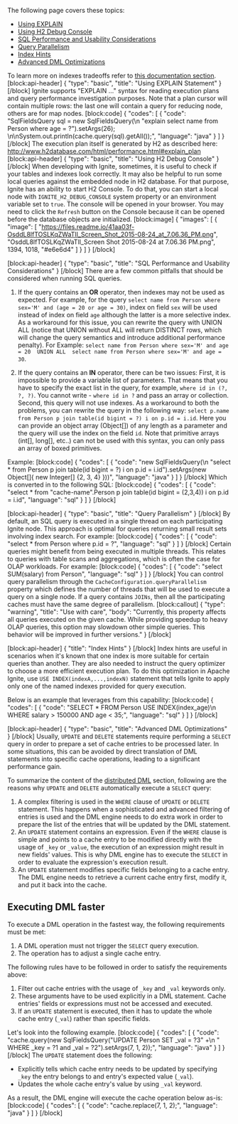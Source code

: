 The following page covers these topics:
* [Using EXPLAIN](#using-explain-statement)
* [Using H2 Debug Console](#using-h2-debug-console)
* [SQL Performance and Usability Considerations](#sql-performance-and-usability-considerations)
* [Query Parallelism](#query-parallelism)
* [Index Hints](#index-hints)
* [Advanced DML Optimizations](#advanced-dml-optimizations)

To learn more on indexes tradeoffs refer to [this documentation section](http://apacheignite.readme.io/docs/indexes#indexes-tradeoffs).
[block:api-header]
{
  "type": "basic",
  "title": "Using EXPLAIN Statement"
}
[/block]
Ignite supports "EXPLAIN ..." syntax for reading execution plans and query performance investigation purposes.  Note that a plan cursor will contain multiple rows: the last one will contain a query for reducing node, others are for map nodes.
[block:code]
{
  "codes": [
    {
      "code": "SqlFieldsQuery sql = new SqlFieldsQuery(\n  \"explain select name from Person where age = ?\").setArgs(26); \n\nSystem.out.println(cache.query(sql).getAll());",
      "language": "java"
    }
  ]
}
[/block]
The execution plan itself is generated by H2 as described here: 
http://www.h2database.com/html/performance.html#explain_plan
[block:api-header]
{
  "type": "basic",
  "title": "Using H2 Debug Console"
}
[/block]
When developing with Ignite, sometimes, it is useful to check if your tables and indexes look  correctly. It may also be helpful to run some local queries against the embedded node in H2 database. For that purpose, Ignite has an ability to start H2 Console. To do that, you can start a local node with `IGNITE_H2_DEBUG_CONSOLE` system property or an environment variable set to `true`. The console will be opened in your browser. You may need to click the `Refresh` button on the Console because it can be opened before the database objects are initialized. 
[block:image]
{
  "images": [
    {
      "image": [
        "https://files.readme.io/41aa03f-OsddL8lfTOSLKqZWaTlI_Screen_Shot_2015-08-24_at_7.06.36_PM.png",
        "OsddL8lfTOSLKqZWaTlI_Screen Shot 2015-08-24 at 7.06.36 PM.png",
        1394,
        1018,
        "#e6e6d4"
      ]
    }
  ]
}
[/block]

[block:api-header]
{
  "type": "basic",
  "title": "SQL Performance and Usability Considerations"
}
[/block]
There are a few common pitfalls that should be considered when running SQL queries.

1. If the query contains an **OR** operator, then indexes may not be used as expected. For example, for the query `select name from Person where sex='M' and (age = 20 or age = 30)`, index on field `sex` will be used instead of index on field `age` although the latter is a more selective index. As a workaround for this issue, you can rewrite the query with UNION ALL (notice that UNION without ALL will return DISTINCT rows, which will change the query semantics and introduce additional performance penalty). For Example:
 `select name from Person where sex='M' and age = 20 
UNION ALL 
select name from Person where sex='M' and age = 30`. 

2. If the query contains an **IN** operator, there can be two issues: First, it is impossible to provide a variable list of parameters. That means that you have to specify the exact list in the query, for example, `where id in (?, ?, ?)`. You cannot write - `where id in ?` and pass an array or collection. Second, this query will not use indexes. As a workaround to both the problems, you can rewrite the query in the following way: `select p.name from Person p join table(id bigint = ?) i on p.id = i.id`. 
Here you can provide an object array (Object[]) of any length as a parameter and the query will use the index on the field `id`. Note that primitive arrays (int[], long[], etc..) can not be used with this syntax, you can only pass an array of boxed primitives.

Example:
[block:code]
{
  "codes": [
    {
      "code": "new SqlFieldsQuery(\n  \"select * from Person p join table(id bigint = ?) i on p.id = i.id\").setArgs(new Object[]{ new Integer[] {2, 3, 4} }))",
      "language": "java"
    }
  ]
}
[/block]
Which is converted in to the following SQL:
[block:code]
{
  "codes": [
    {
      "code": "select * from \"cache-name\".Person p join table(id bigint = (2,3,4)) i on p.id = i.id",
      "language": "sql"
    }
  ]
}
[/block]

[block:api-header]
{
  "type": "basic",
  "title": "Query Parallelism"
}
[/block]
By default, an SQL query is executed in a single thread on each participating Ignite node. This approach is optimal for queries returning small result sets involving index search. For example:
[block:code]
{
  "codes": [
    {
      "code": "select * from Person where p.id = ?",
      "language": "sql"
    }
  ]
}
[/block]
Certain queries might benefit from being executed in multiple threads. This relates to queries with table scans and aggregations, which is often the case for OLAP workloads. For example:
[block:code]
{
  "codes": [
    {
      "code": "select SUM(salary) from Person",
      "language": "sql"
    }
  ]
}
[/block]
You can control query parallelism through the `CacheConfiguration.queryParallelism` property which defines the number of threads that will be used to execute a query on a single node. 
If a query contains `JOINs`, then all the participating caches must have the same degree of parallelism.
[block:callout]
{
  "type": "warning",
  "title": "Use with care",
  "body": "Currently, this property affects all queries executed on the given cache. While providing speedup to heavy OLAP queries, this option may slowdown other simple queries. This behavior will be improved in further versions."
}
[/block]

[block:api-header]
{
  "title": "Index Hints"
}
[/block]
Index hints are useful in scenarios when it's known that one index is more suitable for certain queries than another. They are also needed to instruct the query optimizer to choose a more efficient execution plan. To do this optimization in Apache Ignite, use `USE INDEX(indexA,...,indexN)` statement that tells Ignite to apply only one of the named indexes provided for query execution.

Below is an example that leverages from this capability:
[block:code]
{
  "codes": [
    {
      "code": "SELECT * FROM Person USE INDEX(index_age)\n  WHERE salary > 150000 AND age < 35;",
      "language": "sql"
    }
  ]
}
[/block]

[block:api-header]
{
  "type": "basic",
  "title": "Advanced DML Optimizations"
}
[/block]
Usually, `UPDATE` and `DELETE` statements require performing a `SELECT` query in order to prepare a set of cache entries to be processed later. In some situations, this can be avoided by direct translation of DML statements into specific cache operations, leading to a significant performance gain.

To summarize the content of the [distributed DML](doc:dml) section, following are the reasons why `UPDATE` and `DELETE` automatically execute a `SELECT` query:

1. A complex filtering is used in the `WHERE` clause of `UPDATE` or `DELETE` statement. This happens when a sophisticated and advanced filtering of entries is used and the DML engine needs to do extra work in order to prepare the list of the entries that will be updated by the DML statement. 
2. An `UPDATE` statement contains an expression. Even if the `WHERE` clause is simple and points to a cache entry to be modified directly with the usage of `_key` or `_value`, the execution of an expression might result in new fields' values. This is why DML engine has to execute the `SELECT` in order to evaluate the expression's execution result.
3. An `UPDATE` statement modifies specific fields belonging to a cache entry. The DML engine needs to retrieve a current cache entry first, modify it, and put it back into the cache. 

## Executing DML faster

To execute a DML operation in the fastest way, the following requirements must be met:
1. A DML operation must not trigger the `SELECT` query execution.
2. The operation has to adjust a single cache entry.

The following rules have to be followed in order to satisfy the requirements above: 
1. Filter out cache entries with the usage of `_key` and `_val` keywords only.
2. These arguments have to be used explicitly in a DML statement. Cache entries' fields or expressions must not be accessed and executed.
3. If an `UPDATE` statement is executed, then it has to update the whole cache entry (`_val`) rather than specific fields.

Let's look into the following example.
[block:code]
{
  "codes": [
    {
      "code": "cache.query(new SqlFieldsQuery(\"UPDATE Person SET _val = ?3\" +\n    \" WHERE _key = ?1 and _val = ?2\").setArgs(7, 1, 2));",
      "language": "java"
    }
  ]
}
[/block]
The `UPDATE` statement does the following:
- Explicitly tells which cache entry needs to be updated by specifying `_key` the entry belongs to and entry's expected value (`_val`).
- Updates the whole cache entry's value by using `_val` keyword.

As a result, the DML engine will execute the cache operation below as-is:
[block:code]
{
  "codes": [
    {
      "code": "cache.replace(7, 1, 2);",
      "language": "java"
    }
  ]
}
[/block]